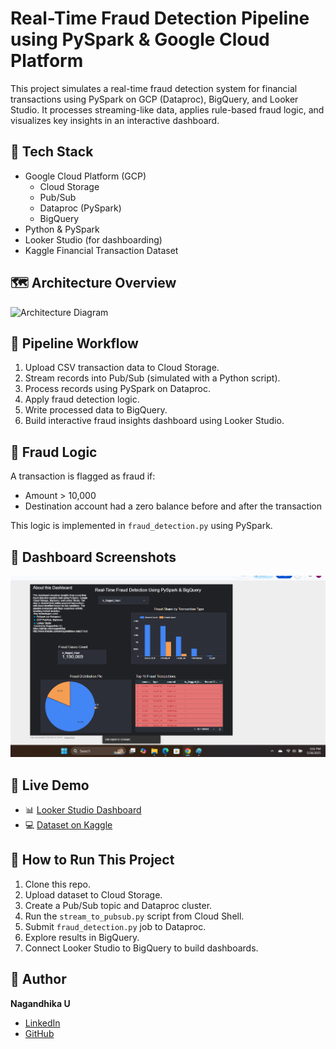 # Real-Time Fraud Detection Pipeline using PySpark & Google Cloud Platform

This project simulates a real-time fraud detection system for financial transactions using PySpark on GCP (Dataproc), BigQuery, and Looker Studio. It processes streaming-like data, applies rule-based fraud logic, and visualizes key insights in an interactive dashboard.

## 🔧 Tech Stack

- Google Cloud Platform (GCP)
  - Cloud Storage
  - Pub/Sub
  - Dataproc (PySpark)
  - BigQuery
- Python & PySpark
- Looker Studio (for dashboarding)
- Kaggle Financial Transaction Dataset

## 🗺️ Architecture Overview
![Architecture Diagram](images/architecture.png)

## 🔄 Pipeline Workflow

1. Upload CSV transaction data to Cloud Storage.
2. Stream records into Pub/Sub (simulated with a Python script).
3. Process records using PySpark on Dataproc.
4. Apply fraud detection logic.
5. Write processed data to BigQuery.
6. Build interactive fraud insights dashboard using Looker Studio.

## 🚨 Fraud Logic

A transaction is flagged as fraud if:
- Amount > 10,000
- Destination account had a zero balance before and after the transaction

This logic is implemented in `fraud_detection.py` using PySpark.

## 📸 Dashboard Screenshots

![Dashboard Preview](images/dashboard-snapshot.png)

## 🔗 Live Demo

- 📊 [Looker Studio Dashboard](https://lookerstudio.google.com/reporting/ffd902ba-7579-4e2b-99d6-29b148921fdd)
- 💻 [Dataset on Kaggle](https://www.kaggle.com/datasets/jainilcoder/online-payment-fraud-detection?resource=download)

## 🚀 How to Run This Project

1. Clone this repo.
2. Upload dataset to Cloud Storage.
3. Create a Pub/Sub topic and Dataproc cluster.
4. Run the `stream_to_pubsub.py` script from Cloud Shell.
5. Submit `fraud_detection.py` job to Dataproc.
6. Explore results in BigQuery.
7. Connect Looker Studio to BigQuery to build dashboards.

## 👤 Author

**Nagandhika U**  
- [LinkedIn](http://www.linkedin.com/in/nagandhika-u-bab3731a7)  
- [GitHub](https://github.com/nagandhika)
